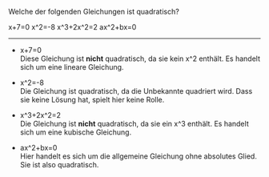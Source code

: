 Welche der folgenden Gleichungen ist quadratisch?

<lx-checkbox-group>
  <lx-checkbox>
    <lx-math>x+7=0</lx-math>
  </lx-checkbox>
  <lx-checkbox correct>
    <lx-math>x^2=-8</lx-math>
  </lx-checkbox>
  <lx-checkbox>
    <lx-math>x^3+2x^2=2</lx-math>
  </lx-checkbox>
  <lx-checkbox correct>
    <lx-math>ax^2+bx=0</lx-math>
  </lx-checkbox>
</lx-checkbox-group>

---

  - <lx-math>x+7=0</lx-math>  
  Diese Gleichung ist **nicht** quadratisch, da sie kein <lx-math>x^2</lx-math> enthält. Es handelt sich um eine lineare Gleichung.

  - <lx-math>x^2=-8</lx-math>  
  Die Gleichung ist quadratisch, da die Unbekannte quadriert wird. Dass sie keine Lösung hat, spielt hier keine Rolle.

  - <lx-math>x^3+2x^2=2</lx-math>  
  Die Gleichung ist **nicht** quadratisch, da sie ein <lx-math>x^3</lx-math> enthält. Es handelt sich um eine kubische Gleichung.

  - <lx-math>ax^2+bx=0</lx-math>  
  Hier handelt es sich um die allgemeine Gleichung ohne absolutes Glied. Sie ist also quadratisch.
